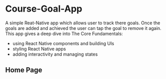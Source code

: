 # Course-Goal-App 

A simple Reat-Native app which allows user to track there goals. 
Once the goals are added and achieved the user can tap the goal to remove it again. 
This app gives a deep dive into The Core Fundamentals:
* using React Native components and building UIs
* styling React Native apps
* adding interactivity and managing states

## Home Page ##

